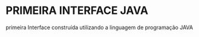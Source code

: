 # PRIMEIRA INTERFACE JAVA
<p> primeira Interface construída utilizando a linguagem de programação JAVA </p>
